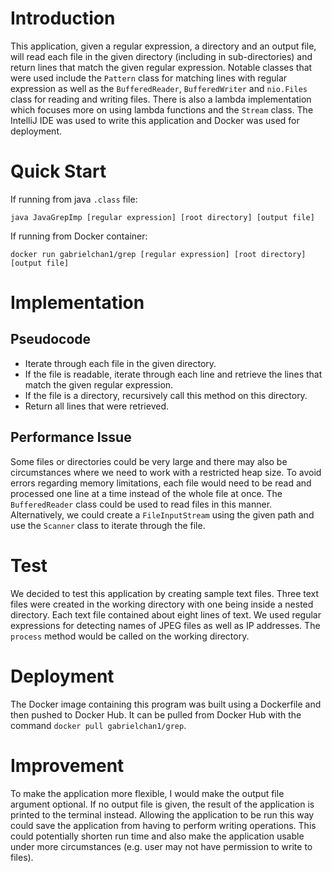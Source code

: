 # Introduction
This application, given a regular expression, a directory and an output file, will read each file in the given 
directory (including in sub-directories) and return lines that match the given regular expression. Notable classes that
were used include the `Pattern` class for matching lines with regular expression as well as the `BufferedReader`, 
`BufferedWriter` and `nio.Files` class for reading and writing files. There is also a lambda implementation which 
focuses more on using lambda functions and the `Stream` class. The IntelliJ IDE was used to write this application
and Docker was used for deployment.

# Quick Start
If running from java `.class` file:
```
java JavaGrepImp [regular expression] [root directory] [output file]
```

If running from Docker container:
```
docker run gabrielchan1/grep [regular expression] [root directory] [output file]
```

# Implementation
## Pseudocode
- Iterate through each file in the given directory.
- If the file is readable, iterate through each line and retrieve the lines that match the given regular expression.
- If the file is a directory, recursively call this method on this directory.
- Return all lines that were retrieved.

## Performance Issue
Some files or directories could be very large and there may also be circumstances where we need to work with a 
restricted heap size. To avoid errors regarding memory limitations, each file would need to be read and processed one 
line at a time instead of the whole file at once. The `BufferedReader` class could be used to read files in this 
manner. Alternatively, we could create a `FileInputStream` using the given path and use the `Scanner` class to iterate
through the file.

# Test
We decided to test this application by creating sample text files. Three text files were created in the working 
directory with one being inside a nested directory. Each text file contained about eight lines of text. We used regular 
expressions for detecting names of JPEG files as well as IP addresses. The `process` method would be called on the
working directory.

# Deployment
The Docker image containing this program was built using a Dockerfile and then pushed to Docker Hub. It can be pulled
from Docker Hub with the command `docker pull gabrielchan1/grep`.

# Improvement
To make the application more flexible, I would make the output file argument optional. If no output file is given, the
result of the application is printed to the terminal instead. Allowing the application to be run this way could save 
the application from having to perform writing operations. This could potentially shorten run time and also make the
application usable under more circumstances (e.g. user may not have permission to write to files).
